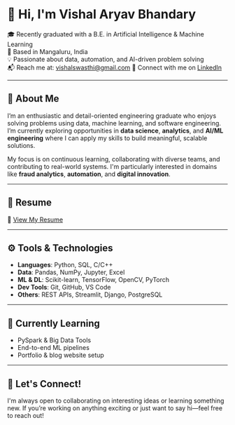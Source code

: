 # 👋 Hi, I'm Vishal Aryav Bhandary

🎓 Recently graduated with a B.E. in Artificial Intelligence & Machine Learning  
📍 Based in Mangaluru, India  
💡 Passionate about data, automation, and AI-driven problem solving  
📬 Reach me at: [vishalswasthi@gmail.com](mailto:vishalswasthi@gmail.com)
🔗 Connect with me on [LinkedIn](https://www.linkedin.com/in/vishal-aryav-bhandary)

---

## 💼 About Me

I’m an enthusiastic and detail-oriented engineering graduate who enjoys solving problems using data, machine learning, and software engineering. I’m currently exploring opportunities in **data science**, **analytics**, and **AI/ML engineering** where I can apply my skills to build meaningful, scalable solutions.

My focus is on continuous learning, collaborating with diverse teams, and contributing to real-world systems. I'm particularly interested in domains like **fraud analytics**, **automation**, and **digital innovation**.

---

## 📄 Resume

📌 [View My Resume](https://drive.google.com/file/d/1sQjesQk-pOPyWStlVEsHZsAMXOkhs3MM/view?usp=drive_link)

---

## ⚙️ Tools & Technologies

- **Languages**: Python, SQL, C/C++
- **Data**: Pandas, NumPy, Jupyter, Excel
- **ML & DL**: Scikit-learn, TensorFlow, OpenCV, PyTorch
- **Dev Tools**: Git, GitHub, VS Code
- **Others**: REST APIs, Streamlit, Django, PostgreSQL

---

## 🌱 Currently Learning

- PySpark & Big Data Tools  
- End-to-end ML pipelines  
- Portfolio & blog website setup  

---

## 🤝 Let's Connect!

I'm always open to collaborating on interesting ideas or learning something new. If you’re working on anything exciting or just want to say hi—feel free to reach out!

